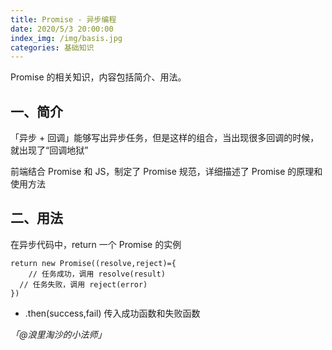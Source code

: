 ```yaml
---
title: Promise - 异步编程
date: 2020/5/3 20:00:00
index_img: /img/basis.jpg
categories: 基础知识
---
```


Promise 的相关知识，内容包括简介、用法。


## 一、简介


「异步 + 回调」能够写出异步任务，但是这样的组合，当出现很多回调的时候，就出现了“回调地狱”

前端结合 Promise 和 JS，制定了 Promise 规范，详细描述了 Promise 的原理和使用方法

## 二、用法


在异步代码中，return 一个 Promise 的实例


```
return new Promise((resolve,reject)={
	// 任务成功，调用 resolve(result)
  // 任务失败，调用 reject(error)
})
```


- .then(success,fail) 传入成功函数和失败函数



_「@浪里淘沙的小法师」_

